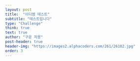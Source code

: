```yaml
---
layout: post
title:  "이디엠 테스트"
subtitle: "테스트입니다"
type: "Challenge"
think: true
text: true
author: "구운 자몽"
post-header: true
header-img: "https://images2.alphacoders.com/261/26102.jpg"
order: 3
---
```

